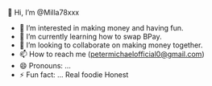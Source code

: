  👋 Hi, I’m @Milla78xxx
- 👀 I’m interested in making money and having fun.
- 🌱 I’m currently learning how to swap BPay.
- 💞️ I’m looking to collaborate on making money together.
- 📫 How to reach me (petermichaelofficial0@gmail.com)
- 😄 Pronouns: ...
- ⚡ Fun fact: ...
Real foodie 
Honest 
